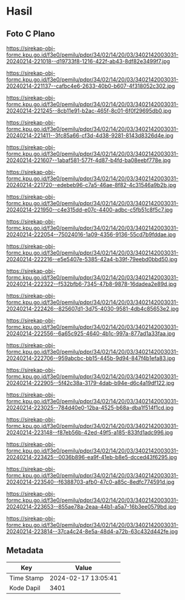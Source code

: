 # Hasil

## Foto C Plano

https://sirekap-obj-formc.kpu.go.id/f3e0/pemilu/pdpr/34/02/14/20/03/3402142003031-20240214-221018--d19733f8-1216-422f-ab43-8df82e3499f7.jpg

https://sirekap-obj-formc.kpu.go.id/f3e0/pemilu/pdpr/34/02/14/20/03/3402142003031-20240214-221137--cafbc4e6-2633-40b0-b607-4f318052c302.jpg

https://sirekap-obj-formc.kpu.go.id/f3e0/pemilu/pdpr/34/02/14/20/03/3402142003031-20240214-221245--8cb11e91-b2ac-465f-8c01-6f0f29695db0.jpg

https://sirekap-obj-formc.kpu.go.id/f3e0/pemilu/pdpr/34/02/14/20/03/3402142003031-20240214-221411--3fc85a66-cf3d-4d38-9281-8143d8326d4e.jpg

https://sirekap-obj-formc.kpu.go.id/f3e0/pemilu/pdpr/34/02/14/20/03/3402142003031-20240214-221607--1abaf581-577f-4d87-b4fd-ba08eebf778e.jpg

https://sirekap-obj-formc.kpu.go.id/f3e0/pemilu/pdpr/34/02/14/20/03/3402142003031-20240214-221720--edebeb96-c7a5-46ae-8f82-4c31546a9b2b.jpg

https://sirekap-obj-formc.kpu.go.id/f3e0/pemilu/pdpr/34/02/14/20/03/3402142003031-20240214-221950--c4e315dd-e07c-4400-adbc-c5fb51c8f5c7.jpg

https://sirekap-obj-formc.kpu.go.id/f3e0/pemilu/pdpr/34/02/14/20/03/3402142003031-20240214-222054--75024016-1a09-4356-9136-55cd7b9fddae.jpg

https://sirekap-obj-formc.kpu.go.id/f3e0/pemilu/pdpr/34/02/14/20/03/3402142003031-20240214-222216--e5e5407e-5385-42a4-b39f-79eebd0bbd50.jpg

https://sirekap-obj-formc.kpu.go.id/f3e0/pemilu/pdpr/34/02/14/20/03/3402142003031-20240214-222322--f532bfb6-7345-47b8-9878-16dadea2e89d.jpg

https://sirekap-obj-formc.kpu.go.id/f3e0/pemilu/pdpr/34/02/14/20/03/3402142003031-20240214-222426--825607d1-3d75-4030-9581-4db4c85653e2.jpg

https://sirekap-obj-formc.kpu.go.id/f3e0/pemilu/pdpr/34/02/14/20/03/3402142003031-20240214-222556--6a65c925-4640-4b1c-997a-877ad1a33faa.jpg

https://sirekap-obj-formc.kpu.go.id/f3e0/pemilu/pdpr/34/02/14/20/03/3402142003031-20240214-222706--959abcbc-bb15-445b-9d94-847f4b1efa83.jpg

https://sirekap-obj-formc.kpu.go.id/f3e0/pemilu/pdpr/34/02/14/20/03/3402142003031-20240214-222905--5f42c38a-3179-4dab-b94e-d6c4a19df122.jpg

https://sirekap-obj-formc.kpu.go.id/f3e0/pemilu/pdpr/34/02/14/20/03/3402142003031-20240214-223025--784d40e0-12ba-4525-b68a-dba1f514f1cd.jpg

https://sirekap-obj-formc.kpu.go.id/f3e0/pemilu/pdpr/34/02/14/20/03/3402142003031-20240214-223148--f87eb56b-42ed-49f5-a185-833fd1adc996.jpg

https://sirekap-obj-formc.kpu.go.id/f3e0/pemilu/pdpr/34/02/14/20/03/3402142003031-20240214-223425--0036b896-ea9f-41eb-b8e5-dcced43f6295.jpg

https://sirekap-obj-formc.kpu.go.id/f3e0/pemilu/pdpr/34/02/14/20/03/3402142003031-20240214-223540--f6388703-afb0-47c0-a85c-8edfc774591d.jpg

https://sirekap-obj-formc.kpu.go.id/f3e0/pemilu/pdpr/34/02/14/20/03/3402142003031-20240214-223653--855ae78a-2eaa-44b1-a5a7-16b3ee0579bd.jpg

https://sirekap-obj-formc.kpu.go.id/f3e0/pemilu/pdpr/34/02/14/20/03/3402142003031-20240214-223814--37ca4c24-8e5a-48d4-a72b-63c432d442fe.jpg


## Metadata

| Key        | Value               |
| ---------- | ------------------- |
| Time Stamp | 2024-02-17 13:05:41 |
| Kode Dapil | 3401                |



